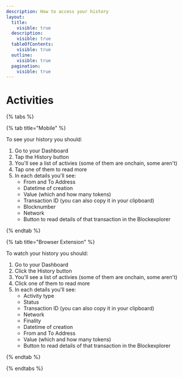 ```yaml
---
description: How to access your history
layout:
  title:
    visible: true
  description:
    visible: true
  tableOfContents:
    visible: true
  outline:
    visible: true
  pagination:
    visible: true
---
```


# Activities

{% tabs %}

{% tab title="Mobile" %} 

To see your history you should:

1. Go to your Dashboard
2. Tap the History button
3. You'll see a list of activies (some of them are onchain, some aren't)
4. Tap one of them to read more
5. In each details you'll see:
    - From and To Address
    - Datetime of creation
    - Value (which and how many tokens)
    - Transaction ID (you can also copy it in your clipboard)
    - Blocknumber
    - Network
    - Button to read details of that transaction in the Blockexplorer

{% endtab %}

{% tab title="Browser Extension" %}

To watch your history you should:

1. Go to your Dashboard
2. Click the History button
3. You'll see a list of activies (some of them are onchain, some aren't)
4. Click one of them to read more
5. In each details you'll see:
    - Activity type
    - Status
    - Transaction ID (you can also copy it in your clipboard)
    - Network
    - Finality
    - Datetime of creation
    - From and To Address
    - Value (which and how many tokens)
    - Button to read details of that transaction in the Blockexplorer


{% endtab %}

{% endtabs %}
